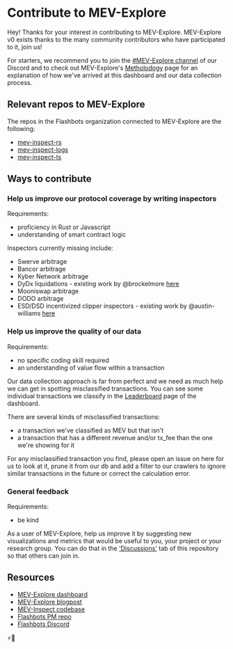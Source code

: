 # Contribute to MEV-Explore

Hey! Thanks for your interest in contributing to MEV-Explore. MEV-Explore v0 exists thanks to the many community contributors who have participated to it, join us!

For starters, we recommend you to join the [#MEV-Explore channel](link) of our Discord and to check out MEV-Explore's [Metholodogy](https://explore.flashbots.net/methodology) page for an explanation of how we've arrived at this dashboard and our data collection process.

## Relevant repos to MEV-Explore
The repos in the Flashbots organization connected to MEV-Explore are the following:

* [mev-inspect-rs](https://github.com/flashbots/mev-inspect-rs)
* [mev-inspect-logs](https://github.com/flashbots/mev-inspect-logs)
* [mev-inspect-ts](https://github.com/flashbots/mev-inspect-ts)

## Ways to contribute

### Help us improve our protocol coverage by writing inspectors

Requirements: 
* proficiency in Rust or Javascript
* understanding of smart contract logic

Inspectors currently missing include:
* Swerve arbitrage
* Bancor arbitrage
* Kyber Network arbitrage
* DyDx liquidations - existing work by @brockelmore [here](https://github.com/flashbots/mev-inspect-logs/blob/main/scripts/getDydxLiqs.js)
* Mooniswap arbitrage
* DODO arbitrage
* ESD/DSD incentivized clipper inspectors - existing work by @austin-williams [here](https://github.com/flashbots/mev-inspect-logs/issues/1)


### Help us improve the quality of our data

Requirements:
* no specific coding skill required
* an understanding of value flow within a transaction

Our data collection approach is far from perfect and we need as much help we can get in spotting misclassified transactions. You can see some individual transactions we classify in the [Leaderboard](https://explore.flashbots.net/leaderboard) page of the dashboard.

There are several kinds of misclassified transactions:
* a transaction we've classified as MEV but that isn't
* a transaction that has a different revenue and/or tx_fee than the one we're showing for it

For any misclassified transaction you find, please open an issue on here for us to look at it, prune it from our db and add a filter to our crawlers to ignore similar transactions in the future or correct the calculation error.

### General feedback 

Requirements:
* be kind

As a user of MEV-Explore, help us improve it by suggesting new visualizations and metrics that would be useful to you, your project or your research group. You can do that in the ['Discussions'](link) tab of this repository so that others can join in.


## Resources

* [MEV-Explore dashboard](https://explore.flashbots.net)
* [MEV-Explore blogpost](link)
* [MEV-Inspect codebase](https://github.com/flashbots/mev-inspect-rs)
* [Flashbots PM repo](https://github.com/flashbots/pm)
* [Flashbots Discord](https://discord.gg/7hvTycdNcK)


⚡️🤖
